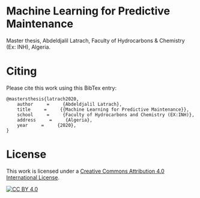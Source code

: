 # Machine Learning for Predictive Maintenance 
Master thesis, Abdeldjalil Latrach, Faculty of Hydrocarbons & Chemistry (Ex: INH), Algeria.

# Citing
Please cite this work using this BibTex entry: 

```
@mastersthesis{latrach2020,
    author     =     {Abdeldjalil Latrach},
    title     =     {{Machine Learning for Predictive Maintenance}},
    school     =     {Faculty of Hydrocarbons and Chemistry (EX:INH)},
    address     =     {Algeria},
    year     =     {2020},
}

```

# License
This work is licensed under a [Creative Commons Attribution 4.0 International
License][cc-by].

[![CC BY 4.0][cc-by-image]][cc-by]

[cc-by]: http://creativecommons.org/licenses/by/4.0/
[cc-by-image]: https://i.creativecommons.org/l/by/4.0/88x31.png
[cc-by-shield]: https://img.shields.io/badge/License-CC%20BY%204.0-lightgrey.svg
 
